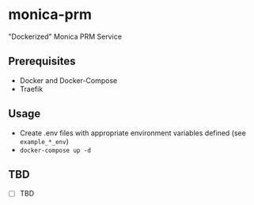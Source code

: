 # monica-prm
"Dockerized" Monica PRM Service

## Prerequisites
* Docker and Docker-Compose
* Traefik

## Usage
* Create .env files with appropriate environment variables defined (see `example_*_env`)
* `docker-compose up -d`

## TBD
- [ ] TBD
